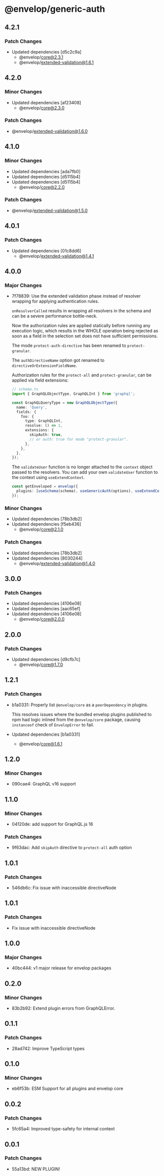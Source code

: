 # @envelop/generic-auth

## 4.2.1

### Patch Changes

- Updated dependencies [d5c2c9a]
  - @envelop/core@2.3.1
  - @envelop/extended-validation@1.6.1

## 4.2.0

### Minor Changes

- Updated dependencies [af23408]
  - @envelop/core@2.3.0

### Patch Changes

- @envelop/extended-validation@1.6.0

## 4.1.0

### Minor Changes

- Updated dependencies [ada7fb0]
- Updated dependencies [d5115b4]
- Updated dependencies [d5115b4]
  - @envelop/core@2.2.0

### Patch Changes

- @envelop/extended-validation@1.5.0

## 4.0.1

### Patch Changes

- Updated dependencies [01c8dd6]
  - @envelop/extended-validation@1.4.1

## 4.0.0

### Major Changes

- 7f78839: Use the extended validation phase instead of resolver wrapping for applying authentication rules.

  `onResolverCalled` results in wrapping all resolvers in the schema and can be a severe performance bottle-neck.

  Now the authorization rules are applied statically before running any execution logic, which results in the WHOLE operation being rejected as soon as a field in the selection set does not have sufficient permissions.

  The mode `protect-auth-directive` has been renamed to `protect-granular`.

  The `authDirectiveName` option got renamed to `directiveOrExtensionFieldName`.

  Authorization rules for the `protect-all` and `protect-granular`, can be applied via field extensions:

  ```typescript
  // schema.ts
  import { GraphQLObjectType, GraphQLInt } from 'graphql';

  const GraphQLQueryType = new GraphQLObjectType({
    name: 'Query',
    fields: {
      foo: {
        type: GraphQLInt,
        resolve: () => 1,
        extensions: {
          skipAuth: true,
          // or auth: true for mode "protect-granular".
        },
      },
    },
  });
  ```

  The `validateUser` function is no longer attached to the `context` object passed to the resolvers. You can add your own `validateUser` function to the context using `useExtendContext`.

  ```typescript
  const getEnveloped = envelop({
    plugins: [useSchema(schema), useGenericAuth(options), useExtendContext(() => ({ validateUser }))],
  });
  ```

### Minor Changes

- Updated dependencies [78b3db2]
- Updated dependencies [f5eb436]
  - @envelop/core@2.1.0

### Patch Changes

- Updated dependencies [78b3db2]
- Updated dependencies [8030244]
  - @envelop/extended-validation@1.4.0

## 3.0.0

### Patch Changes

- Updated dependencies [4106e08]
- Updated dependencies [aac65ef]
- Updated dependencies [4106e08]
  - @envelop/core@2.0.0

## 2.0.0

### Patch Changes

- Updated dependencies [d9cfb7c]
  - @envelop/core@1.7.0

## 1.2.1

### Patch Changes

- b1a0331: Properly list `@envelop/core` as a `peerDependency` in plugins.

  This resolves issues where the bundled envelop plugins published to npm had logic inlined from the `@envelop/core` package, causing `instanceof` check of `EnvelopError` to fail.

- Updated dependencies [b1a0331]
  - @envelop/core@1.6.1

## 1.2.0

### Minor Changes

- 090cae4: GraphQL v16 support

## 1.1.0

### Minor Changes

- 04120de: add support for GraphQL.js 16

### Patch Changes

- 9f63dac: Add `skipAuth` directive to `protect-all` auth option

## 1.0.1

### Patch Changes

- 546db6c: Fix issue with inaccessible directiveNode

## 1.0.1

### Patch Changes

- Fix issue with inaccessible directiveNode

## 1.0.0

### Major Changes

- 40bc444: v1 major release for envelop packages

## 0.2.0

### Minor Changes

- 83b2b92: Extend plugin errors from GraphQLError.

## 0.1.1

### Patch Changes

- 28ad742: Improve TypeScript types

## 0.1.0

### Minor Changes

- eb6f53b: ESM Support for all plugins and envelop core

## 0.0.2

### Patch Changes

- 5fc65a4: Improved type-safety for internal context

## 0.0.1

### Patch Changes

- 55a13bd: NEW PLUGIN!

